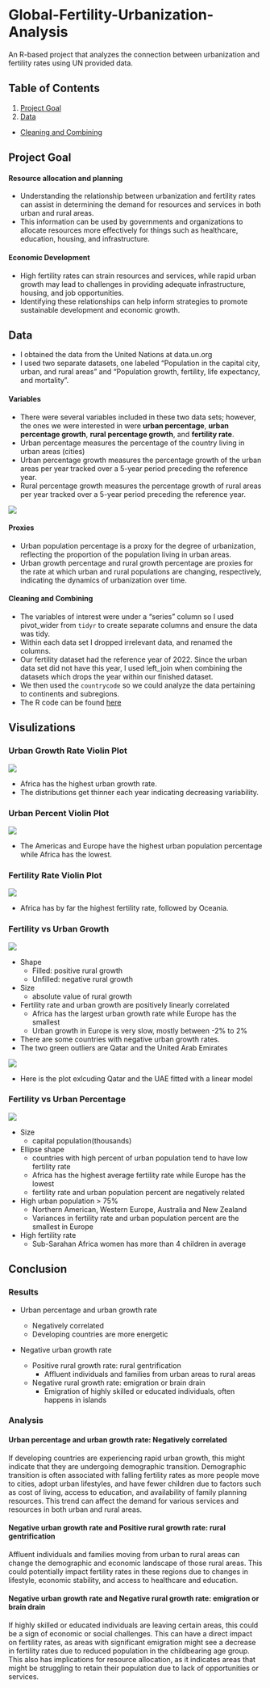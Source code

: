 # Global-Fertility-Urbanization-Analysis
An R-based project that analyzes the connection between urbanization and fertility rates using UN provided data.

## Table of Contents

1. [Project Goal](#project-goal)
2. [Data](#data)
  - [Cleaning and Combining](#cleaning-and-combining)

## Project Goal

#### Resource allocation and planning

- Understanding the relationship between urbanization and fertility rates can assist in determining the demand for resources and services in both urban and rural areas. 
- This information can be used by governments and organizations to allocate resources more effectively for things such as healthcare, education, housing, and infrastructure.

#### Economic Development 

- High fertility rates can strain resources and services, while rapid urban growth may lead to challenges in providing adequate infrastructure, housing, and job opportunities. 
- Identifying these relationships can help inform strategies to promote sustainable development and economic growth.

## Data

- I obtained the data from the United Nations at data.un.org
- I used two separate datasets, one labeled “Population in the capital city, urban, and rural areas” and “Population growth, fertility, life expectancy, and mortality”.

#### Variables 

- There were several variables included in these two data sets; however, the ones we were interested in were **urban percentage**, **urban percentage growth**, **rural percentage growth**, and **fertility rate**.
- Urban percentage measures the percentage of the country living in urban areas (cities)
- Urban percentage growth measures the percentage growth of the urban areas per year  tracked over a 5-year period preceding the reference year.
- Rural percentage growth measures the percentage growth of rural areas per year  tracked over a 5-year period preceding the reference year.

![](corrplot2.png)<!-- -->

#### Proxies

- Urban population percentage is a proxy for the degree of urbanization, reflecting the proportion of the population living in urban areas. 
- Urban growth percentage and rural growth percentage are proxies for the rate at which urban and rural populations are changing, respectively, indicating the dynamics of urbanization over time.

#### Cleaning and Combining

- The variables of interest were under a “series” column so I used pivot_wider from `tidyr` to create separate columns and ensure the data was tidy. 
- Within each data set I dropped irrelevant data, and renamed the columns.
- Our fertility dataset had the reference year of 2022. Since the urban data set did not have this year, I used left_join when combining the datasets which drops the year within our finished dataset.
- We then used the `countrycode` so we could analyze the data pertaining to continents and subregions.
- The R code can be found [here](./cleaning_combining.R)  

## Visulizations

### Urban Growth Rate Violin Plot

![](u_rate_box.png)<!-- -->

- Africa has the highest urban growth rate.
- The distributions get thinner each year indicating decreasing variability.

### Urban Percent Violin Plot

![](u_percent_box.png)<!-- -->

- The Americas and Europe have the highest urban population percentage while Africa has the lowest.

### Fertility Rate Violin Plot

![](f_box.png)<!-- -->

- Africa has by far the highest fertility rate, followed by Oceania.

### Fertility vs Urban Growth 

![](fu_rate.png)<!-- -->

- Shape
  - Filled: positive rural growth
  - Unfilled: negative rural growth
- Size
  - absolute value of rural growth
- Fertility rate and urban growth are positively linearly correlated
  - Africa has the largest urban growth rate while Europe has the smallest
  - Urban growth in Europe is very slow, mostly between -2% to 2%
- There are some countries with negative urban growth rates.
- The two green outliers are Qatar and the United Arab Emirates

![](fu_growth_line.png)<!-- -->

- Here is the plot exlcuding Qatar and the UAE fitted with a linear model

### Fertility vs Urban Percentage 

![](fu_percent.png)<!-- -->

- Size
  - capital population(thousands)
- Ellipse shape
  - countries with high percent of urban population tend to have low fertility rate
  - Africa has the highest average fertility rate while Europe has the lowest
  - fertility rate and urban population percent are negatively related
- High urban population > 75%
  - Northern American, Western Europe, Australia and New Zealand
  - Variances in fertility rate and urban population percent are the smallest in Europe
- High fertility rate
  - Sub-Sarahan Africa women has more than 4 children in average

## Conclusion

### Results

- Urban percentage and urban growth rate
  - Negatively correlated
  - Developing countries are more energetic

- Negative urban growth rate
  - Positive rural growth rate: rural gentrification
    - Affluent individuals and families from urban areas to rural areas
  - Negative rural growth rate: emigration or brain drain
    - Emigration of highly skilled or educated individuals, often happens in islands

### Analysis

#### Urban percentage and urban growth rate: Negatively correlated

If developing countries are experiencing rapid urban growth, this might indicate that they are undergoing demographic transition. Demographic transition is often associated with falling fertility rates as more people move to cities, adopt urban lifestyles, and have fewer children due to factors such as cost of living, access to education, and availability of family planning resources. This trend can affect the demand for various services and resources in both urban and rural areas.

#### Negative urban growth rate and Positive rural growth rate: rural gentrification

Affluent individuals and families moving from urban to rural areas can change the demographic and economic landscape of those rural areas. This could potentially impact fertility rates in these regions due to changes in lifestyle, economic stability, and access to healthcare and education.

#### Negative urban growth rate and Negative rural growth rate: emigration or brain drain

If highly skilled or educated individuals are leaving certain areas, this could be a sign of economic or social challenges. This can have a direct impact on fertility rates, as areas with significant emigration might see a decrease in fertility rates due to reduced population in the childbearing age group. This also has implications for resource allocation, as it indicates areas that might be struggling to retain their population due to lack of opportunities or services.
